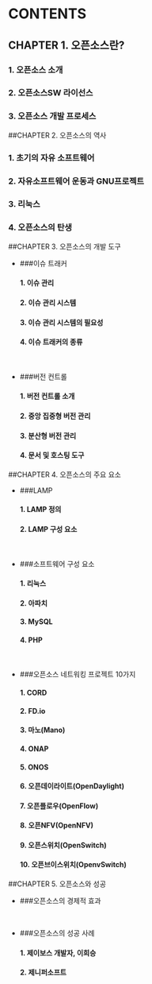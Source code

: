# CONTENTS





## CHAPTER 1. 오픈소스란?

###   1. 오픈소스 소개

###   2. 오픈소스SW 라이선스

###   3. 오픈소스 개발 프로세스





##CHAPTER 2. 오픈소스의 역사

###   1. 초기의 자유 소프트웨어

###   2. 자유소프트웨어 운동과 GNU프로젝트

###   3. 리눅스

###   4. 오픈소스의 탄생





##CHAPTER 3. 오픈소스의 개발 도구

* ###이슈 트래커

  ####   1. 이슈 관리

  ####   2. 이슈 관리 시스템

  ####   3. 이슈 관리 시스템의 필요성

  ####   4. 이슈 트래커의 종류

  ​

* ###버전 컨트롤

  ####   1. 버전 컨트롤 소개

  ####   2. 중앙 집중형 버전 관리

  ####   3. 분산형 버전 관리

  ####   4. 문서 및 호스팅 도구





##CHAPTER 4. 오픈소스의 주요 요소

* ###LAMP

  ####   1. LAMP 정의

  ####   2. LAMP 구성 요소

  ​

* ###소프트웨어 구성 요소

  ####   1. 리눅스

  ####   2. 아파치

  ####   3. MySQL

  ####   4. PHP

  ​

* ###오픈소스 네트워킹 프로젝트 10가지

  ####   1. CORD

  ####   2. FD.io

  ####   3. 마노(Mano)

  ####   4. ONAP

  ####   5. ONOS

  ####   6. 오픈데이라이트(OpenDaylight)

  ####   7. 오픈플로우(OpenFlow)

  ####   8. 오픈NFV(OpenNFV)

  ####   9. 오픈스위치(OpenSwitch)

  ####   10. 오픈브이스위치(OpenvSwitch)





##CHAPTER 5. 오픈소스와 성공

* ###오픈소스의 경제적 효과

  ​

* ###오픈소스의 성공 사례

  ####   1. 제이보스 개발자, 이희승

  ####   2. 제니퍼소프트

